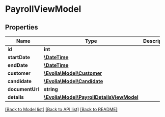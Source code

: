 # PayrollViewModel

## Properties
Name | Type | Description | Notes
------------ | ------------- | ------------- | -------------
**id** | **int** |  | [optional] 
**startDate** | [**\DateTime**](\DateTime.md) |  | [optional] 
**endDate** | [**\DateTime**](\DateTime.md) |  | [optional] 
**customer** | [**\Evolia\Model\Customer**](Customer.md) |  | [optional] 
**candidate** | [**\Evolia\Model\Candidate**](Candidate.md) |  | [optional] 
**documentUrl** | **string** |  | [optional] 
**details** | [**\Evolia\Model\PayrollDetailsViewModel**](PayrollDetailsViewModel.md) |  | [optional] 

[[Back to Model list]](../../README.md#documentation-for-models) [[Back to API list]](../../README.md#documentation-for-api-endpoints) [[Back to README]](../../README.md)

